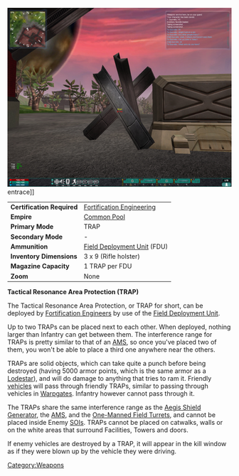 ![](images/TRAP.jpg "fig:TRAP.jpg") entrace\]\]

|                            |                                                           |
| -------------------------- | --------------------------------------------------------- |
| **Certification Required** | [Fortification Engineering](../certifications/Fortification_Engineering.md) |
| **Empire**                 | [Common Pool](../terminology/Common_Pool.md)                             |
| **Primary Mode**           | TRAP                                                      |
| **Secondary Mode**         | \-                                                        |
| **Ammunition**             | [Field Deployment Unit](Field_Deployment_Unit.md) (FDU)   |
| **Inventory Dimensions**   | 3 x 9 (Rifle holster)                                     |
| **Magazine Capacity**      | 1 TRAP per FDU                                            |
| **Zoom**                   | None                                                      |

**Tactical Resonance Area Protection (TRAP)**

The Tactical Resonance Area Protection, or TRAP for short, can be
deployed by [Fortification
Engineers](../certifications/Fortification_Engineering.md) by use of the [Field
Deployment Unit](Field_Deployment_Unit.md).

Up to two TRAPs can be placed next to each other. When deployed, nothing
larger than Infantry can get between them. The interference range for
TRAPs is pretty similar to that of an
[AMS](../vehicles/Advanced_Mobile_Station.md), so once you've placed two of
them, you won't be able to place a third one anywhere near the others.

TRAPs are solid objects, which can take quite a punch before being
destroyed (having 5000 armor points, which is the same armor as a
[Lodestar](../vehicles/Lodestar.md)), and will do damage to anything that
tries to ram it. Friendly [vehicles](../vehicles/Vehicle.md) will pass
through friendly TRAPs, similar to passing through vehicles in
[Warpgates](../locations/Warpgate.md). Infantry however cannot pass through
it.

The TRAPs share the same interference range as the [Aegis Shield
Generator](Aegis_Shield_Generator.md), the
[AMS](../vehicles/Advanced_Mobile_Station.md), and the [One-Manned Field
Turrets](One-Manned_Field_Turret.md), and cannot be placed
inside Enemy [SOIs](../locations/Sphere_of_Influence.md). TRAPs cannot be placed on catwalks,
walls or on the white areas that surround Facilities, Towers and doors.

If enemy vehicles are destroyed by a TRAP, it will appear in the kill
window as if they were blown up by the vehicle they were driving.

[Category:Weapons](Category:Weapons.md)
